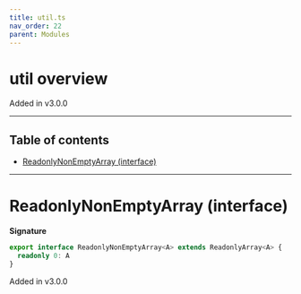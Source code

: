 ```yaml
---
title: util.ts
nav_order: 22
parent: Modules
---
```


# util overview

Added in v3.0.0

---

<h2 class="text-delta">Table of contents</h2>

- [ReadonlyNonEmptyArray (interface)](#readonlynonemptyarray-interface)

---

# ReadonlyNonEmptyArray (interface)

**Signature**

```ts
export interface ReadonlyNonEmptyArray<A> extends ReadonlyArray<A> {
  readonly 0: A
}
```

Added in v3.0.0
